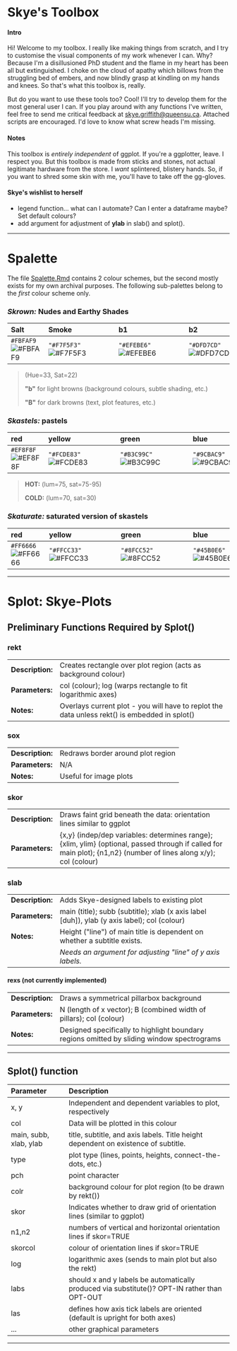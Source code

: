 # Skye's Toolbox

#### Intro
Hi! Welcome to my toolbox. I really like making things from scratch, and I try to customise the visual components of my work whenever I can. Why? Because I'm a disillusioned PhD student and the flame in my heart has been all but extinguished. I choke on the cloud of apathy which billows from the struggling bed of embers, and now blindly grasp at kindling on my hands and knees. So that's what this toolbox is, really.

But do you want to use these tools too? Cool! I'll try to develop them for the most general user I can. If you play around with any functions I've written, feel free to send me critical feedback at skye.griffith@queensu.ca. Attached scripts are encouraged. I'd love to know what screw heads I'm missing. 

#### Notes
This toolbox is *entirely independent* of ggplot. If you're a ggplotter, leave. I respect you. But this toolbox is made from sticks and stones, not actual legitimate hardware from the store. I *want* splintered, blistery hands. So, if you want to shred some skin with me, you'll have to take off the gg-gloves. 

#### Skye's wishlist to herself

* legend function... what can I automate? Can I enter a dataframe maybe? Set default colours?
* add argument for adjustment of **ylab** in slab() and splot().

---

# Spalette

The file [Spalette.Rmd](https://github.com/Skyepaphora-Griffith/Skyes_Toolbox/blob/main/Spalette.Rmd) contains 2 colour schemes, but the second mostly exists for my own archival purposes. The following sub-palettes belong to the *first* colour scheme only.

### *Skrown:* Nudes and Earthy Shades

| Salt        | Smoke       | b1          | b2          | B1          | B2          |
|:------------|:------------|:------------|:------------|:------------|:------------|
| `#FBFAF9`![#FBFAF9](https://placehold.co/15x15/FBFAF9/FBFAF9.png) | `"#F7F5F3"`![#F7F5F3](https://placehold.co/15x15/F7F5F3/F7F5F3.png) | `"#EFEBE6"`![#EFEBE6](https://placehold.co/15x15/EFEBE6/EFEBE6.png) | `"#DFD7CD"`![#DFD7CD](https://placehold.co/15x15/DFD7CD/DFD7CD.png) | `"#897358"`![#897358](https://placehold.co/15x15/897358/897358.png) | `"#574938"`![#574938](https://placehold.co/15x15/574938/574938.png) |

>(Hue=33, Sat=22)
>
>**"b"** for light browns (background colours, subtle shading, etc.)
>
>**"B"** for dark browns (text, plot features, etc.)

### *Skastels:* pastels

| red         | yellow      | green       | blue        | purple      |
|:------------|:------------|:------------|:------------|:------------|
| `#EF8F8F`![#EF8F8F](https://placehold.co/15x15/EF8F8F/EF8F8F.png) | `"#FCDE83"`![#FCDE83](https://placehold.co/15x15/FCDE83/FCDE83.png) | `"#B3C99C"`![#B3C99C](https://placehold.co/15x15/B3C99C/B3C99C.png) | `"#9CBAC9"`![#9CBAC9](https://placehold.co/15x15/9CBAC9/9CBAC9.png) | `"#B29CC9"`![#B29CC9](https://placehold.co/15x15/B29CC9/B29CC9.png) |

>**HOT:**  (lum=75, sat=75-95)
>
>**COLD:** (lum=70, sat=30)

### *Skaturate:* saturated version of skastels

| red         | yellow      | green       | blue        | purple      |
|:------------|:------------|:------------|:------------|:------------|
| `#FF6666`![#FF6666](https://placehold.co/15x15/FF6666/FF6666.png) | `"#FFCC33"`![#FFCC33](https://placehold.co/15x15/FFCC33/FFCC33.png) | `"#8FCC52"`![#8FCC52](https://placehold.co/15x15/8FCC52/8FCC52.png) | `"#45B0E6"`![#45B0E6](https://placehold.co/15x15/45B0E6/45B0E6.png) | `"#A15CE6"`![#A15CE6](https://placehold.co/15x15/A15CE6/A15CE6.png) |

---

# Splot: Skye-Plots

## Preliminary Functions Required by Splot()

### rekt

| | |
|:-----------------|:---------------------------------------------------------------|
| **Description:** | Creates rectangle over plot region (acts as background colour) |
| **Parameters:**  | col (colour); log (warps rectangle to fit logarithmic axes)    |
| **Notes:**  | Overlays current plot - you will have to replot the data unless rekt() is embedded in splot() |


### sox

| | |
|:-----------------|:---------------------------------------------------------------|
| **Description:** |Redraws border around plot region |
| **Parameters:**  |N/A |
| **Notes:**       |Useful for image plots |


### skor

| | |
|:-----------------|:---------------------------------------------------------------|
| **Description:** | Draws faint grid beneath the data: orientation lines similar to ggplot |
| **Parameters:**  |{x,y} (indep/dep variables: determines range); {xlim, ylim} (optional, passed through if called for main plot); {n1,n2} (number of lines along x/y); col (colour) |

### slab

| | |
|:-----------------|:---------------------------------------------------------------|
| **Description:** | Adds Skye-designed labels to existing plot |
| **Parameters:**  | main (title); subb (subtitle); xlab (x axis label [duh]), ylab (y axis label); col (colour) |
| **Notes:**       | Height ("line") of main title is dependent on whether a subtitle exists. |
|                  | *Needs an argument for adjusting "line" of y axis labels.* |


#### rexs (not currently implemented)
| | |
|:-----------------|:---------------------------------------------------------------|
| **Description:** | Draws a symmetrical pillarbox background |
| **Parameters:**  | N (length of x vector); B (combined width of pillars); col (colour) |
| **Notes:**       | Designed specifically to highlight boundary regions omitted by sliding window spectrograms |

---

## Splot() function

| Parameter | Description                                                                                                     |
|:----------|:----------------------------------------------------------------------------------------------------------------|
| x, y      | Independent and dependent variables to plot, respectively                                                       |
| col       | Data will be plotted in this colour                                                                             |
| main, subb, xlab, ylab | title, subtitle, and axis labels. Title height dependent on existence of subtitle.                 |
| type      | plot type (lines, points, heights, connect-the-dots, etc.)                                                      |
| pch       | point character                                                                                                 |
| colr      | background colour for plot region (to be drawn by rekt())                                                       |
| skor      | Indicates whether to draw grid of orientation lines (similar to ggplot)                                         |
| n1,n2     | numbers of vertical and horizontal orientation lines if skor=TRUE                                               |
| skorcol   | colour of orientation lines if skor=TRUE                                                                        |
| log       | logarithmic axes (sends to main plot but also the rekt)                                                         |
| labs      | should x and y labels be automatically produced via substitute()? OPT-IN rather than OPT-OUT                    |
| las       | defines how axis tick labels are oriented (default is upright for both axes)                                    |
| ...       | other graphical parameters                                                                                      |

---


